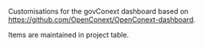 Customisations for the govConext dashboard based on https://github.com/OpenConext/OpenConext-dashboard.

Items are maintained in project table.
